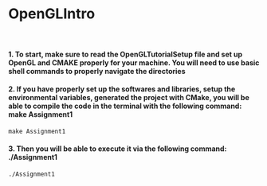 # OpenGLIntro
<br/>

#### 1. To start, make sure to read the OpenGLTutorialSetup file and set up OpenGL and CMAKE properly for your machine. You will need to use basic shell commands to properly navigate the directories
#### 2. If you have properly set up the softwares and libraries, setup the environmental variables, generated the project with CMake, you will be able to compile the code in the terminal with the following command: make Assignment1
```
make Assignment1
```
#### 3. Then you will be able to execute it via the following command: ./Assignment1
```
./Assignment1
```

